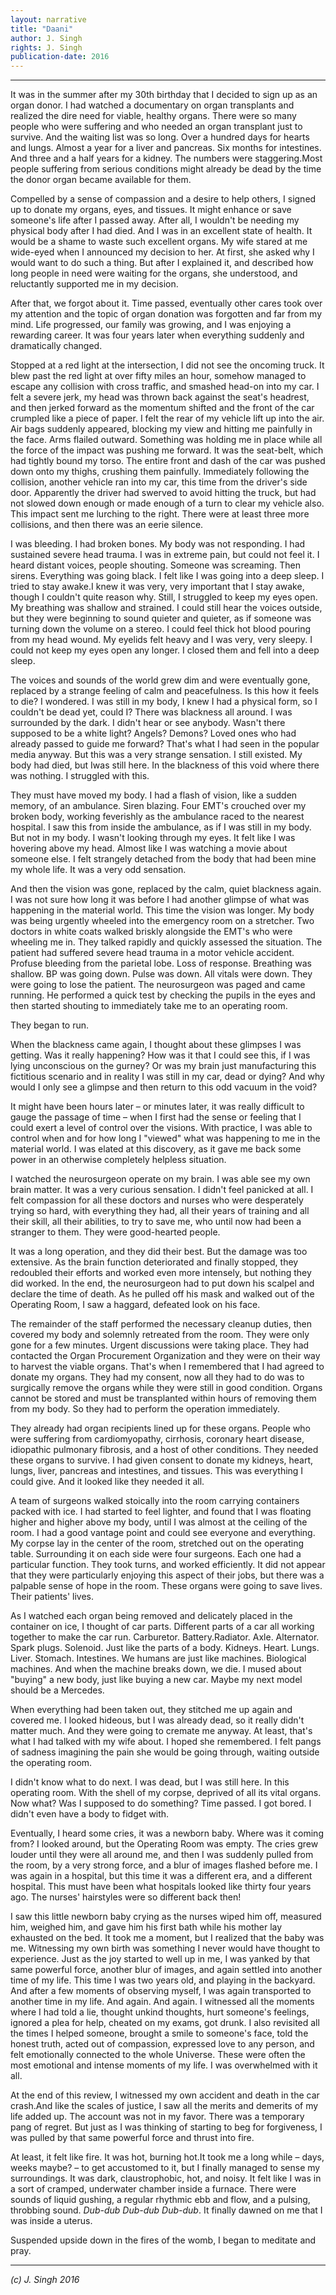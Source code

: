 ```yaml
---
layout: narrative
title: "Daani"
author: J. Singh
rights: J. Singh
publication-date: 2016
---
```


---
It was in the summer after my 30th birthday that I decided to sign up as an organ donor. I had watched a documentary on organ transplants and realized the dire need for viable, healthy organs. There were so many people who were suffering and who needed an organ transplant just to survive. And the waiting list was so long. Over a hundred days for hearts and lungs. Almost a year for a liver and pancreas. Six months for intestines. And three and a half years for a kidney. The numbers were staggering.Most people suffering from serious conditions might already be dead by the time the donor organ became available for them.

Compelled by a sense of compassion and a desire to help others, I signed up to donate my organs, eyes, and tissues. It might enhance or save someone's life after I passed away. After all, I wouldn't be needing my physical body after I had died. And I was in an excellent state of health. It would be a shame to waste such excellent organs.
My wife stared at me wide-eyed when I announced my decision to her. At first, she asked why I would want to do such a thing. But after I explained it, and described how long people in need were waiting for the organs, she understood, and reluctantly supported me in my decision.

After that, we forgot about it. Time passed, eventually other cares took over my attention and the topic of organ donation was forgotten and far from my mind. Life progressed, our family was growing, and I was enjoying a rewarding career. It was four years later when everything suddenly and dramatically changed.

Stopped at a red light at the intersection, I did not see the oncoming truck. It blew past the red light at over fifty miles an hour, somehow managed to escape any collision with cross traffic, and smashed head-on into my car. I felt a severe jerk, my head was thrown back against the seat's headrest, and then jerked forward as the momentum shifted and the front of the car crumpled like a piece of paper. I felt the rear of my vehicle lift up into the air. Air bags suddenly appeared, blocking my view and hitting me painfully in the face. Arms flailed outward. Something was holding me in place while all the force of the impact was pushing me forward. It was the seat-belt, which had tightly bound my torso. The entire front and dash of the car was pushed down onto my thighs, crushing them painfully. Immediately following the collision, another vehicle ran into my car, this time from the driver's side door. Apparently the driver had swerved to avoid hitting the truck, but had not slowed down enough or made enough of a turn to clear my vehicle also. This impact sent me lurching to the right. There were at least three more collisions, and then there was an eerie silence.

I was bleeding. I had broken bones. My body was not responding. I had sustained severe head trauma. I was in extreme pain, but could not feel it. I heard distant voices, people shouting. Someone was screaming. Then sirens. Everything was going black. I felt like I was going into a deep sleep. I tried to stay awake.I knew it was very, very important that I stay awake, though I couldn't quite reason why. Still, I struggled to keep my eyes open. My breathing was shallow and strained. I could still hear the voices outside, but they were beginning to sound quieter and quieter, as if someone was turning down the volume on a stereo. I could feel thick hot blood pouring from my head wound. My eyelids felt heavy and I was very, very sleepy. I could not keep my eyes open any longer. I closed them and fell into a deep sleep.

The voices and sounds of the world grew dim and were eventually gone, replaced by a strange feeling of calm and peacefulness. Is this how it feels to die? I wondered. I was still in my body, I knew I had a physical form, so I couldn't be dead yet, could I?
There was blackness all around. I was surrounded by the dark. I didn't hear or see anybody. Wasn't there supposed to be a white light? Angels? Demons? Loved ones who had already passed to guide me forward? That's what I had seen in the popular media anyway. But this was a very strange sensation. I still existed. My body had died, but Iwas still here. In the blackness of this void where there was nothing. I struggled with this.

They must have moved my body. I had a flash of vision, like a sudden memory, of an ambulance. Siren blazing. Four EMT's crouched over my broken body, working feverishly as the ambulance raced to the nearest hospital. I saw this from inside the ambulance, as if I was still in my body. But not in my body. I wasn't looking through my eyes. It felt like I was hovering above my head. Almost like I was watching a movie about someone else. I felt strangely detached from the body that had been mine my whole life. It was a very odd sensation.

And then the vision was gone, replaced by the calm, quiet blackness again. I was not sure how long it was before I had another glimpse of what was happening in the material world. This time the vision was longer. My body was being urgently wheeled into the emergency room on a stretcher. Two doctors in white coats walked briskly alongside the EMT's who were wheeling me in. They talked rapidly and quickly assessed the situation. The patient had suffered severe head trauma in a motor vehicle accident. Profuse bleeding from the parietal lobe. Loss of response. Breathing was shallow. BP was going down. Pulse was down. All vitals were down. They were going to lose the patient. The neurosurgeon was paged and came running. He performed a quick test by checking the pupils in the eyes and then started shouting to immediately take me to an operating room. 

They began to run.

When the blackness came again, I thought about these glimpses I was getting. Was it really happening? How was it that I could see this, if I was lying unconscious on the gurney? Or was my brain just manufacturing this fictitious scenario and in reality I was still in my car, dead or dying? And why would I only see a glimpse and then return to this odd vacuum in the void?

It might have been hours later – or minutes later, it was really difficult to gauge the passage of time – when I first had the sense or feeling that I could exert a level of control over the visions. With practice, I was able to control when and for how long I "viewed" what was happening to me in the material world. I was elated at this discovery, as it gave me back some power in an otherwise completely helpless situation.

I watched the neurosurgeon operate on my brain. I was able see my own brain matter. It was a very curious sensation. I didn't feel panicked at all. I felt compassion for all these doctors and nurses who were desperately trying so hard, with everything they had, all their years of training and all their skill, all their abilities, to try to save me, who until now had been a stranger to them. They were good-hearted people.

It was a long operation, and they did their best. But the damage was too extensive. As the brain function deteriorated and finally stopped, they redoubled their efforts and worked even more intensely, but nothing they did worked. In the end, the neurosurgeon had to put down his scalpel and declare the time of death. As he pulled off his mask and walked out of the Operating Room, I saw a haggard, defeated look on his face.

The remainder of the staff performed the necessary cleanup duties, then covered my body and solemnly retreated from the room. They were only gone for a few minutes. Urgent discussions were taking place. They had contacted the Organ Procurement Organization and they were on their way to harvest the viable organs. That's when I remembered that I had agreed to donate my organs. They had my consent, now all they had to do was to surgically remove the organs while they were still in good condition. Organs cannot be stored and must be transplanted within hours of removing them from my body. So they had to perform the operation immediately.

They already had organ recipients lined up for these organs. People who were suffering from cardiomyopathy, cirrhosis, coronary heart disease, idiopathic pulmonary fibrosis, and a host of other conditions. They needed these organs to survive. I had given consent to donate my kidneys, heart, lungs, liver, pancreas and intestines, and tissues. This was everything I could give. And it looked like they needed it all.

A team of surgeons walked stoically into the room carrying containers packed with ice. I had started to feel lighter, and found that I was floating higher and higher above my body, until I was almost at the ceiling of the room. I had a good vantage point and could see everyone and everything. My corpse lay in the center of the room, stretched out on the operating table. Surrounding it on each side were four surgeons. Each one had a particular function. They took turns, and worked efficiently. It did not appear that they were particularly enjoying this aspect of their jobs, but there was a palpable sense of hope in the room. These organs were going to save lives. Their patients' lives.

As I watched each organ being removed and delicately placed in the container on ice, I thought of car parts. Different parts of a car all working together to make the car run. Carburetor. Battery.Radiator. Axle. Alternator. Spark plugs. Solenoid. Just like the parts of a body. Kidneys. Heart. Lungs. Liver. Stomach. Intestines. We humans are just like machines. Biological machines. And when the machine breaks down, we die. I mused about "buying" a new body, just like buying a new car. Maybe my next model should be a Mercedes.

When everything had been taken out, they stitched me up again and covered me. I looked hideous, but I was already dead, so it really didn't matter much. And they were going to cremate me anyway. At least, that's what I had talked with my wife about. I hoped she remembered. I felt pangs of sadness imagining the pain she would be going through, waiting outside the operating room.

I didn't know what to do next. I was dead, but I was still here. In this operating room. With the shell of my corpse, deprived of all its vital organs. Now what? Was I supposed to do something? Time passed. I got bored. I didn't even have a body to fidget with.

Eventually, I heard some cries, it was a newborn baby. Where was it coming from? I looked around, but the Operating Room was empty. The cries grew louder until they were all around me, and then I was suddenly pulled from the room, by a very strong force, and a blur of images flashed before me. I was again in a hospital, but this time it was a different era, and a different hospital. This must have been what hospitals looked like thirty four years ago. The nurses' hairstyles were so different back then!

I saw this little newborn baby crying as the nurses wiped him off, measured him, weighed him, and gave him his first bath while his mother lay exhausted on the bed. It took me a moment, but I realized that the baby was me. Witnessing my own birth was something I never would have thought to experience. Just as the joy started to well up in me, I was yanked by that same powerful force, another blur of images, and again settled into another time of my life. This time I was two years old, and playing in the backyard. And after a few moments of observing myself, I was again transported to another time in my life. And again. And again. I witnessed all the moments where I had told a lie, thought unkind thoughts, hurt someone's feelings, ignored a plea for help, cheated on my exams, got drunk. I also revisited all the times I helped someone, brought a smile to someone's face, told the honest truth, acted out of compassion, expressed love to any person, and felt emotionally connected to the whole Universe. These were often the most emotional and intense moments of my life. I was overwhelmed with it all.

At the end of this review, I witnessed my own accident and death in the car crash.And like the scales of justice, I saw all the merits and demerits of my life added up. The account was not in my favor. There was a temporary pang of regret. But just as I was thinking of starting to beg for forgiveness, I was pulled by that same powerful force and thrust into fire.

At least, it felt like fire. It was hot, burning hot.It took me a long while – days, weeks maybe? – to get accustomed to it, but I finally managed to sense my surroundings. It was dark, claustrophobic, hot, and noisy. It felt like I was in a sort of cramped, underwater chamber inside a furnace. There were sounds of liquid gushing, a regular rhythmic ebb and flow, and a pulsing, throbbing sound. *Dub-dub Dub-dub Dub-dub*. It finally dawned on me that I was inside a uterus.

Suspended upside down in the fires of the womb, I began to meditate and pray.

---

*(c) J. Singh 2016*

